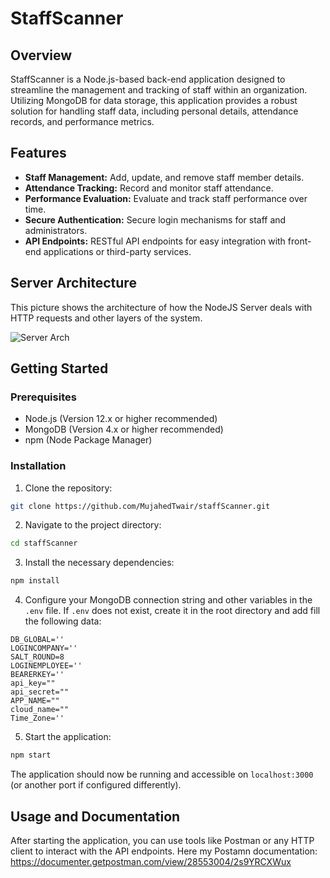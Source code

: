 
# StaffScanner

## Overview
StaffScanner is a Node.js-based back-end application designed to streamline the management and tracking of staff within an organization. Utilizing MongoDB for data storage, this application provides a robust solution for handling staff data, including personal details, attendance records, and performance metrics.

## Features
- **Staff Management:** Add, update, and remove staff member details.
- **Attendance Tracking:** Record and monitor staff attendance.
- **Performance Evaluation:** Evaluate and track staff performance over time.
- **Secure Authentication:** Secure login mechanisms for staff and administrators.
- **API Endpoints:** RESTful API endpoints for easy integration with front-end applications or third-party services.

## Server Architecture 
This picture shows the architecture of how the NodeJS Server deals with HTTP requests and other layers of the system.

![Server Arch](https://github.com/MujahedTwair/staffScanner/assets/135132989/3bcd32a9-aacf-4095-9722-933f5caa8b40)

## Getting Started

### Prerequisites
- Node.js (Version 12.x or higher recommended)
- MongoDB (Version 4.x or higher recommended)
- npm (Node Package Manager)

### Installation

1. Clone the repository:
```bash
git clone https://github.com/MujahedTwair/staffScanner.git
```

2. Navigate to the project directory:
```bash
cd staffScanner
```

3. Install the necessary dependencies:
```bash
npm install
```

4. Configure your MongoDB connection string and other variables in the `.env` file. If `.env` does not exist, create it in the root directory and add fill the following data:
```
DB_GLOBAL=''
LOGINCOMPANY=''
SALT_ROUND=8
LOGINEMPLOYEE=''
BEARERKEY=''
api_key=""
api_secret=""
APP_NAME=""
cloud_name=""
Time_Zone=''
```

5. Start the application:
```bash
npm start
```

The application should now be running and accessible on `localhost:3000` (or another port if configured differently).

## Usage and Documentation

After starting the application, you can use tools like Postman or any HTTP client to interact with the API endpoints. Here my Postamn documentation:
https://documenter.getpostman.com/view/28553004/2s9YRCXWux

